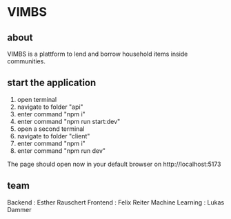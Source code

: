 # VIMBS

## about

VIMBS is a plattform to lend and borrow household items inside communities.

## start the application

1. open terminal
2. navigate to folder "api"
3. enter command "npm i"
4. enter command "npm run start:dev"
5. open a second terminal
6. navigate to folder "client"
7. enter command "npm i"
8. enter command "npm run dev"

The page should open now in your default browser on http://localhost:5173

## team

Backend : Esther Rauschert
Frontend : Felix Reiter
Machine Learning : Lukas Dammer
